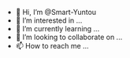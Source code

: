 - 👋 Hi, I’m @Smart-Yuntou
- 👀 I’m interested in ...
- 🌱 I’m currently learning ...
- 💞️ I’m looking to collaborate on ...
- 📫 How to reach me ...

<!---
Smart-Yuntou/Smart-Yuntou is a ✨ special ✨ repository because its `README.md` (this file) appears on your GitHub profile.
You can click the Preview link to take a look at your changes.
--->
